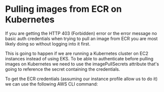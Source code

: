 # Pulling images from ECR on Kubernetes

If you are getting the HTTP 403 (Forbidden) error or the error message no basic auth credentials when trying to pull an image from ECR you are most likely doing so without logging into it first.

This is going to happen if we are running a Kubernetes cluster on EC2 instances instead of using EKS. To be able to authenticate before pulling images on Kubernetes we need to use the imagePullSecrets attribute that's going to reference the secret containing the credentials.

To get the ECR credentials (assuming our instance profile allow us to do it) we can use the following AWS CLI command: